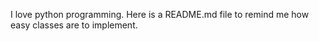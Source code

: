 I love python programming. Here is a README.md file to remind me how easy classes are to implement.
